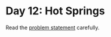 # Day 12: Hot Springs

Read the [problem statement](https://adventofcode.com/2023/day/12) carefully.